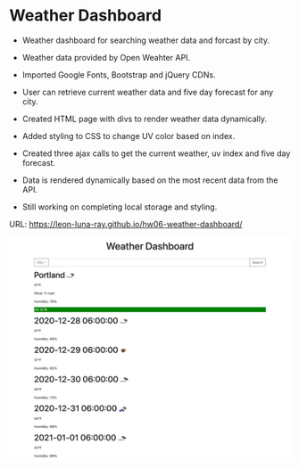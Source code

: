 # Weather Dashboard

* Weather dashboard for searching weather data and forcast by city.

* Weather data provided by Open Weahter API. 

* Imported Google Fonts, Bootstrap and jQuery CDNs.

* User can retrieve current weather data and five day forecast for any city.

* Created HTML page with divs to render weather data dynamically.

* Added styling to CSS to change UV color based on index.

* Created three ajax calls to get the current weather, uv index and five day forecast.

* Data is rendered dynamically based on the most recent data from the API.

* Still working on completing local storage and styling.


URL: https://leon-luna-ray.github.io/hw06-weather-dashboard/

![Screenshot](https://github.com/leon-luna-ray/hw06-weather-dashboard/blob/main/assets/images/screencapture-127-0-0-1-5500-homework-hw06-weather-dashboard-index-html-2020-12-27-20_38_31.png)
